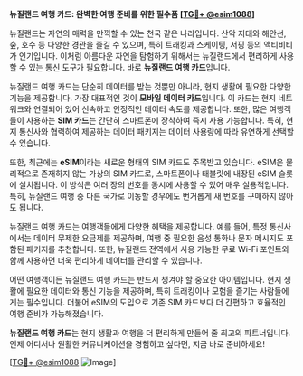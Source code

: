 **뉴질랜드 여행 카드: 완벽한 여행 준비를 위한 필수품 [[TG💪+ @esim1088](https://t.me/s/esim1088)]**

뉴질랜드는 자연의 매력을 만끽할 수 있는 천국 같은 나라입니다. 산악 지대와 해안선, 숲, 호수 등 다양한 경관을 즐길 수 있으며, 특히 트래킹과 스케이팅, 서핑 등의 액티비티가 인기입니다. 이처럼 아름다운 자연을 탐험하기 위해서는 뉴질랜드에서 편리하게 사용할 수 있는 통신 도구가 필요합니다. 바로 **뉴질랜드 여행 카드**입니다.

뉴질랜드 여행 카드는 단순히 데이터를 받는 것뿐만 아니라, 현지 생활에 필요한 다양한 기능을 제공합니다. 가장 대표적인 것이 **모바일 데이터 카드**입니다. 이 카드는 현지 네트워크와 연결되어 있어 신속하고 안정적인 데이터 속도를 제공합니다. 또한, 많은 여행객들이 사용하는 **SIM 카드**는 간단히 스마트폰에 장착하여 즉시 사용 가능합니다. 특히, 현지 통신사와 협력하여 제공하는 데이터 패키지는 데이터 사용량에 따라 유연하게 선택할 수 있습니다.

또한, 최근에는 **eSIM**이라는 새로운 형태의 SIM 카드도 주목받고 있습니다. eSIM은 물리적으로 존재하지 않는 가상의 SIM 카드로, 스마트폰이나 태블릿에 내장된 eSIM 슬롯에 설치됩니다. 이 방식은 여러 장의 번호를 동시에 사용할 수 있어 매우 실용적입니다. 특히, 뉴질랜드 여행 중 다른 국가로 이동할 경우에도 번거롭게 새 번호를 구매하지 않아도 됩니다.

뉴질랜드 여행 카드는 여행객들에게 다양한 혜택을 제공합니다. 예를 들어, 특정 통신사에서는 데이터 무제한 요금제를 제공하며, 여행 중 필요한 음성 통화나 문자 메시지도 포함된 패키지를 추천합니다. 또한, 뉴질랜드 전역에서 사용 가능한 무료 Wi-Fi 포인트와 함께 사용하면 더욱 편리하게 데이터를 관리할 수 있습니다.

어떤 여행객이든 뉴질랜드 여행 카드는 반드시 챙겨야 할 중요한 아이템입니다. 현지 생활에 필요한 데이터와 통신 기능을 제공하며, 특히 트래킹이나 모험을 즐기는 사람들에게는 필수입니다. 더불어 eSIM의 도입으로 기존 SIM 카드보다 더 간편하고 효율적인 여행 준비가 가능해졌습니다.

**뉴질랜드 여행 카드**는 현지 생활과 여행을 더 편리하게 만들어 줄 최고의 파트너입니다. 언제 어디서나 원활한 커뮤니케이션을 경험하고 싶다면, 지금 바로 준비하세요! 

[[TG💪+ @esim1088](https://t.me/s/esim1088) ![Image](https://i.postimg.cc/Y0z9fWf4/image.png)]
